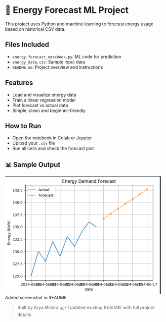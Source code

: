 # 🔋 Energy Forecast ML Project

This project uses Python and machine learning to forecast energy usage based on historical CSV data.

## Files Included
- `energy_forecast_notebook.py`: ML code for prediction
- `energy_data.csv`: Sample input data
- `README.md`: Project overview and instructions

## Features
- Load and visualize energy data
- Train a linear regression model
- Plot forecast vs actual data
- Simple, clean and beginner-friendly

## How to Run
- Open the notebook in Colab or Jupyter
- Upload your `.csv` file
- Run all cells and check the forecast plot
## 📊 Sample Output

![Forecast Graph](https://raw.githubusercontent.com/Arya05-dev/energy-forecast-project/main/forecast-graph.png)
Added screenshot in README
> Built by Arya Mishra 💻⚡
Updated existing README with full project details
